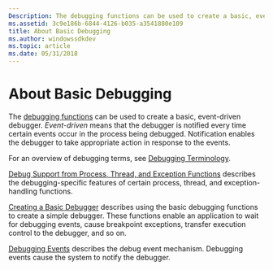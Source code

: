 ```yaml
---
Description: The debugging functions can be used to create a basic, event-driven debugger.
ms.assetid: 3c9e186b-6844-4126-b035-a3541880e109
title: About Basic Debugging
ms.author: windowssdkdev
ms.topic: article
ms.date: 05/31/2018
---
```


# About Basic Debugging

The [debugging functions](debugging-functions.md) can be used to create a basic, event-driven debugger. *Event-driven* means that the debugger is notified every time certain events occur in the process being debugged. Notification enables the debugger to take appropriate action in response to the events.

For an overview of debugging terms, see [Debugging Terminology](debugging-terminology.md).

[Debug Support from Process, Thread, and Exception Functions](debug-support-from-process-thread-and-exception-functions.md) describes the debugging-specific features of certain process, thread, and exception-handling functions.

[Creating a Basic Debugger](creating-a-basic-debugger.md) describes using the basic debugging functions to create a simple debugger. These functions enable an application to wait for debugging events, cause breakpoint exceptions, transfer execution control to the debugger, and so on.

[Debugging Events](debugging-events.md) describes the debug event mechanism. Debugging events cause the system to notify the debugger.

 

 



